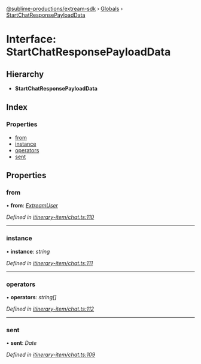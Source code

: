 [@sublime-productions/extream-sdk](../README.md) › [Globals](../globals.md) › [StartChatResponsePayloadData](startchatresponsepayloaddata.md)

# Interface: StartChatResponsePayloadData

## Hierarchy

* **StartChatResponsePayloadData**

## Index

### Properties

* [from](startchatresponsepayloaddata.md#from)
* [instance](startchatresponsepayloaddata.md#instance)
* [operators](startchatresponsepayloaddata.md#operators)
* [sent](startchatresponsepayloaddata.md#sent)

## Properties

###  from

• **from**: *[ExtreamUser](extreamuser.md)*

*Defined in [itinerary-item/chat.ts:110](https://github.com/Extream-SaaS/ex-sdk/blob/c4dac15/src/itinerary-item/chat.ts#L110)*

___

###  instance

• **instance**: *string*

*Defined in [itinerary-item/chat.ts:111](https://github.com/Extream-SaaS/ex-sdk/blob/c4dac15/src/itinerary-item/chat.ts#L111)*

___

###  operators

• **operators**: *string[]*

*Defined in [itinerary-item/chat.ts:112](https://github.com/Extream-SaaS/ex-sdk/blob/c4dac15/src/itinerary-item/chat.ts#L112)*

___

###  sent

• **sent**: *Date*

*Defined in [itinerary-item/chat.ts:109](https://github.com/Extream-SaaS/ex-sdk/blob/c4dac15/src/itinerary-item/chat.ts#L109)*
